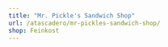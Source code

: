 ```yaml
---
title: "Mr. Pickle's Sandwich Shop"
url: /atascadero/mr-pickles-sandwich-shop/
shop: Feinkost
---
```

